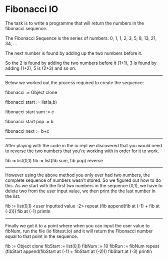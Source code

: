 Fibonacci IO
=====================

The task is to write a programme that will return the numbers in the fibonacci sequence.

The Fibonacci Sequence is the series of numbers: 0, 1, 1, 2, 3, 5, 8, 13, 21, 34, ...

The next number is found by adding up the two numbers before it.

So the 2 is found by adding the two numbers before it (1+1), 3 is found by adding (1+2), 5 is (2+3) and so on.

----------------------------------------

Below we worked out the process required to create the sequence:

fibonacci := Object clone

fibonacci start := list(a,b)

fibonacci start sum := c

fibonacci start	pop := b

fibonacci next := b+c	

-----------------------------------------

After playing with the code in the io repl we discovered that you would need to reverse the two numbers that you're working with in order for it to work. 

fib := list(0,1)
fib := list(fib sum, fib pop) reverse

-----------------------------------------

However using the above method you only ever had two numbers, the complete sequence of numbers wasn't stored. So we figured out how to do this. As we start with the first two numbers in the sequence (0,1), we have to delete two from the user input value, we then print the the last number in the list. 


fib := list(0,1)
<user inputted value -2> repeat (fib append(fib at (-1) + fib at (-2))) fib at (-1) println

-----------------------------------------

Finally we got it to a point where when you can input the user value to fibNum, run the file (io fibtest.io) and it will return the Fibonacci number equal to that point in the sequence. 

fib := Object clone
fibStart := list(0,1) 
fibNum := 10
fibRun := fibNum repeat (fibStart append(fibStart at (-1) + fibStart at (-2))) fibStart at (-3) println
